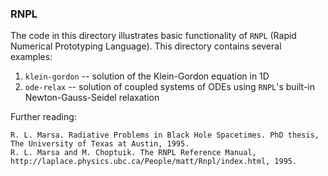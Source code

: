 ### RNPL

The code in this directory illustrates basic functionality of `RNPL` (Rapid Numerical Prototyping Language). This directory contains several examples:
1. `klein-gordon` -- solution of the Klein-Gordon equation in 1D
2. `ode-relax` -- solution of coupled systems of ODEs using `RNPL`'s built-in Newton-Gauss-Seidel relaxation

Further reading:
```
R. L. Marsa. Radiative Problems in Black Hole Spacetimes. PhD thesis, The University of Texas at Austin, 1995.
R. L. Marsa and M. Choptuik. The RNPL Reference Manual, http://laplace.physics.ubc.ca/People/matt/Rnpl/index.html, 1995.
```
